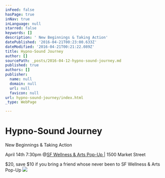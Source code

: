 ```yaml
---
inFeed: false
hasPage: true
inNav: true
inLanguage: null
starred: false
keywords: []
description: ' New Beginnings & Taking Action'
datePublished: '2016-04-21T00:23:00.633Z'
dateModified: '2016-04-21T00:21:22.089Z'
title: Hypno-Sound Journey
author: []
sourcePath: _posts/2016-04-12-hypno-sound-journey.md
published: true
authors: []
publisher:
  name: null
  domain: null
  url: null
  favicon: null
url: hypno-sound-journey/index.html
_type: WebPage

---
```

# Hypno-Sound Journey

New Beginnings & Taking Action

April 14th 7:30pm @[SF Wellness & Arts Pop-Up ][0] | 1500 Market Street 

$20, save $10 if you bring a friend whose never been to SF Wellness & Arts Pop-Up ![](https://the-grid-user-content.s3-us-west-2.amazonaws.com/7f59727b-3215-438d-8f03-7be5fdb71a5b.jpg)

[0]: http://sfwellnessarts.com/classes/#classes